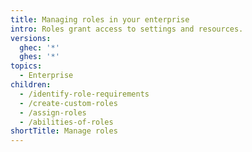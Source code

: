 ```yaml
---
title: Managing roles in your enterprise
intro: Roles grant access to settings and resources.
versions:
  ghec: '*'
  ghes: '*'
topics:
  - Enterprise
children:
  - /identify-role-requirements
  - /create-custom-roles
  - /assign-roles
  - /abilities-of-roles
shortTitle: Manage roles
---
```


